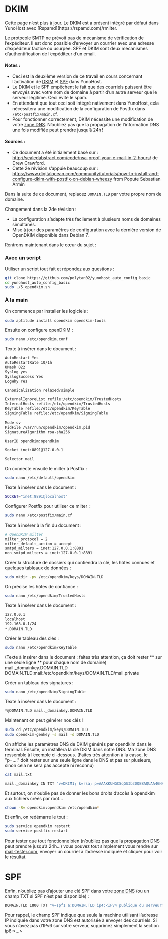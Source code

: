 # DKIM

<div class="alert alert-danger">Cette page n’est plus à jour. Le DKIM est a présent intégré par défaut dans YunoHost avec [Rspamd](https://rspamd.com)/rmilter.</div>

Le protocole SMTP ne prévoit pas de mécanisme de vérification de l’expéditeur. Il est donc possible d’envoyer un courrier avec une adresse d’expéditeur factice ou usurpée. SPF et DKIM sont deux mécanismes d’authentification de l’expéditeur d’un email.

#### Notes :

* Ceci est la deuxième version de ce travail en cours concernant l’activation de [DKIM](https://fr.wikipedia.org/wiki/DomainKeys_Identified_Mail) et [SPF](https://fr.wikipedia.org/wiki/Sender_Policy_Framework) dans YunoHost.
* Le DKIM et le SPF empêchent le fait que des courriels puissent être envoyés avec votre nom de domaine à partir d’un autre serveur que le serveur légitime. Ceci évite le spam.
* En attendant que tout ceci soit intégré nativement dans YunoHost, cela nécessitera une modification de la configuration de Postfix dans `/etc/postfix/main.cf`.
* Pour fonctionner correctement, DKIM nécessite une modification de votre [zone DNS](/dns_config_fr). N’oubliez pas que la propagation de l’information DNS une fois modifiée peut prendre jusqu’à 24h !

#### Sources :
* Ce document a été initialement basé sur : http://sealedabstract.com/code/nsa-proof-your-e-mail-in-2-hours/ de Drew Crawford.
* Cette 2e révision s’appuie beaucoup sur : https://www.digitalocean.com/community/tutorials/how-to-install-and-configure-dkim-with-postfix-on-debian-wheezy from Popute Sebastian Armin

Dans la suite de ce document, replacez `DOMAIN.TLD` par votre propre nom de domaine.

Changement dans la 2de révision :

* La configuration s’adapte très facilement à plusieurs noms de domaines simultanés.
* Mise à jour des paramètres de configuration avec la dernière version de OpenDKIM disponible dans Debian 7.

Rentrons maintenant dans le cœur du sujet :
### Avec un script
Utiliser un script tout fait et répondez aux questions :
```bash
git clone https://github.com/polytan02/yunohost_auto_config_basic
cd yunohost_auto_config_basic
sudo ./5_opendkim.sh
```

### À la main
On commence par installer les logiciels : 
```bash
sudo aptitude install opendkim opendkim-tools
```

Ensuite on configure openDKIM :
```bash
sudo nano /etc/opendkim.conf
```

Texte à insérer dans le document :
```bash
AutoRestart Yes
AutoRestartRate 10/1h
UMask 022
Syslog yes
SyslogSuccess Yes
LogWhy Yes

Canonicalization relaxed/simple

ExternalIgnoreList refile:/etc/opendkim/TrustedHosts
InternalHosts refile:/etc/opendkim/TrustedHosts
KeyTable refile:/etc/opendkim/KeyTable
SigningTable refile:/etc/opendkim/SigningTable

Mode sv
PidFile /var/run/opendkim/opendkim.pid
SignatureAlgorithm rsa-sha256

UserID opendkim:opendkim

Socket inet:8891@127.0.0.1

Selector mail
```

On connecte ensuite le milter à Postfix :
```bash
sudo nano /etc/default/opendkim
```

Texte à insérer dans le document :
```bash
SOCKET="inet:8891@localhost"
```

Configurer Postfix pour utiliser ce milter :
```bash
sudo nano /etc/postfix/main.cf
```

Texte à insérer à la fin du document :
```bash
# OpenDKIM milter
milter_protocol = 2
milter_default_action = accept
smtpd_milters = inet:127.0.0.1:8891
non_smtpd_milters = inet:127.0.0.1:8891
```

Créer la structure de dossiers qui contiendra la clé, les hôtes connues et quelques tableaux de données :
```bash
sudo mkdir -pv /etc/opendkim/keys/DOMAIN.TLD
```

On précise les hôtes de confiance :
```bash
sudo nano /etc/opendkim/TrustedHosts
```

Texte à insérer dans le document :
```bash
127.0.0.1
localhost
192.168.0.1/24
*.DOMAIN.TLD
```

Créer le tableau des clés :
```bash
sudo nano /etc/opendkim/KeyTable
```

(Texte à insérer dans le document : faites très attention, ça doit rester ** sur une seule ligne ** pour chaque nom de domaine)
mail._domainkey.DOMAIN.TLD DOMAIN.TLD:mail:/etc/opendkim/keys/DOMAIN.TLD/mail.private

Créer un tableau des signatures :
```bash
sudo nano /etc/opendkim/SigningTable
```

Texte à insérer dans le document :
```bash
*@DOMAIN.TLD mail._domainkey.DOMAIN.TLD
```

Maintenant on peut générer nos clés ! 
```bash
sudo cd /etc/opendkim/keys/DOMAIN.TLD
sudo opendkim-genkey -s mail -d DOMAIN.TLD
```

On affiche les paramètres DNS de DKIM générés par opendkim dans le terminal.
Ensuite, on installera la clé DKIM dans notre DNS. Ma zone DNS ressemble à l’exemple ci-dessous. 
(Faites très attention à la casse, le "p=...." doit rester sur une seule ligne dans le DNS et pas sur plusieurs, sinon cela ne sera pas accepté ni reconnu)
```bash
cat mail.txt
```

```bash
mail._domainkey IN TXT "v=DKIM1; k=rsa; p=AAAKKUHGCSqGSIb3DQEBAQUAA4GNADCBiQKBgQDPFrBM54eXlZPXLJ7EFphiA8qGAcgu4lWuzhzxDDcIHcnA/fdklG2gol1B4r27p87rExxz9hZehJclaiqlaD8otWt8r/UdrAUYNLKNBFGHJ875467jstoAQAB" ; ----- DKIM key mail for DOMAIN.TLD
```

Et surtout, on n’oublie pas de donner les bons droits d’accès à opendkim aux fichiers créés par root...
```bash
chown -Rv opendkim:opendkim /etc/opendkim*
```

Et enfin, on redémarre le tout :
```bash
sudo service opendkim restart
sudo service postfix restart
```

Pour tester que tout fonctionne bien (n’oubliez pas que la propagation DNS peut prendre jusqu’à 24h...) vous pouvez tout simplement vous rendre sur [mail-tester.com](http://www.mail-tester.com/), envoyer un courriel à l’adresse indiquée et cliquer pour voir le résultat.

# SPF
Enfin, n’oubliez pas d’ajouter une clé SPF dans votre [zone DNS](/dns_config_fr) (ou un champ TXT si SPF n’est pas disponible) :

```bash
DOMAIN.TLD 1800 TXT "v=spf1 a:DOMAIN.TLD ip4:<IPv4 publique du serveur> ip6:<IPv6 publique> mx ?all"
 ``` 
 
Pour rappel, le champ SPF indique que seule la machine utilisant l’adresse IP indiquée dans votre zone DNS est autorisée à envoyer des courriels.
Si vous n’avez pas d’IPv6 sur votre serveur, supprimez simplement la section ip6:<…>
